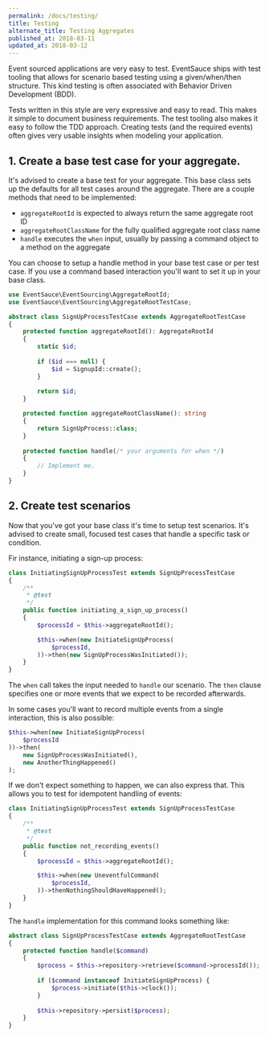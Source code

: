 ```yaml
---
permalink: /docs/testing/
title: Testing
alternate_title: Testing Aggregates
published_at: 2018-03-11
updated_at: 2018-03-12
---
```


Event sourced applications are very easy to test. EventSauce ships with test tooling
that allows for scenario based testing using a given/when/then structure. This kind
testing is often associated with Behavior Driven Development (BDD).

Tests written in this style are very expressive and easy to read. This makes it
simple to document business requirements. The test tooling also makes it easy
to follow the TDD approach. Creating tests (and the required events) often gives
very usable insights when modeling your application.

## 1. Create a base test case for your aggregate.

It's advised to create a base test for your aggregate. This base class sets up the defaults
for all test cases around the aggregate. There are a couple methods that need to be implemented:

* `aggregateRootId` is expected to always return the same aggregate root ID
* `aggregateRootClassName` for the fully qualified aggregate root class name
* `handle` executes the `when` input, usually by passing a command object to a method on the aggregate

You can choose to setup a handle method in your base test case or per test case.
If you use a command based interaction you'll want to set it up in your base class.

```php
use EventSauce\EventSourcing\AggregateRootId;
use EventSauce\EventSourcing\AggregateRootTestCase;

abstract class SignUpProcessTestCase extends AggregateRootTestCase
{
    protected function aggregateRootId(): AggregateRootId
    {
        static $id;
        
        if ($id === null) {
            $id = SignupId::create();
        }
        
        return $id;
    }

    protected function aggregateRootClassName(): string
    {
        return SignUpProcess::class;
    }
    
    protected function handle(/* your arguments for when */)
    {
        // Implement me.
    }
}
```

## 2. Create test scenarios

Now that you've got your base class it's time to setup test scenarios. It's advised to
create small, focused test cases that handle a specific task or condition.

Fir instance, initiating a sign-up process:

```php
class InitiatingSignUpProcessTest extends SignUpProcessTestCase
{
    /**
     * @test
     */
    public function initiating_a_sign_up_process()
    {
        $processId = $this->aggregateRootId();

        $this->when(new InitiateSignUpProcess(
            $processId,
        ))->then(new SignUpProcessWasInitiated());
    } 
}
```

The `when` call takes the input needed to `handle` our scenario. The `then` clause specifies
one or more events that we expect to be recorded afterwards.

In some cases you'll want to record multiple events from a single interaction, this is also
possible:

```php
$this->when(new InitiateSignUpProcess(
    $processId
))->then(
    new SignUpProcessWasInitiated(),
    new AnotherThingHappened()
);
```

If we don't expect something to happen, we can also express that. This allows you to test for
idempotent handling of events:

```php
class InitiatingSignUpProcessTest extends SignUpProcessTestCase
{
    /**
     * @test
     */
    public function not_recording_events()
    {
        $processId = $this->aggregateRootId();

        $this->when(new UneventfulCommand(
            $processId,
        ))->thenNothingShouldHaveHappened();
    }
}
```

The `handle` implementation for this command looks something like:

```php
abstract class SignUpProcessTestCase extends AggregateRootTestCase
{
    protected function handle($command)
    {
        $process = $this->repository->retrieve($command->processId());
        
        if ($command instanceof InitiateSignUpProcess) {
            $process->initiate($this->clock());           
        }
        
        $this->repository->persist($process);
    }
}
```
